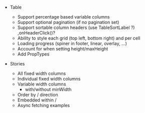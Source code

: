 - Table
  - Support percentage based variable columns
  - Support optional pagination (if no pagination set)
  - Support sortable column headers (use TableSortLabel ?) ,onHeaderClick()?
  - Ability to style each grid (top left, bottom right) and per cell
  - Loading progress (spiner in footer, linear, overlay, ...)
  - Account for <TablePagination> when setting height/maxHeight
  - Add PropTypes

- Stories
  - All fixed width columns
  - Individual fixed width columns
  - Variable width columns
    - with/without minWidth
  - Order by / direction
  - Embedded within <Card> / <Paper>
  - Async fetching examples
